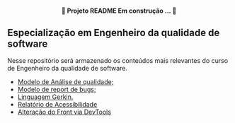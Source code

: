 <h4 align="center">
 🚧 Projeto README Em construção ... 🚧</h4>
 
## Especialização em Engenheiro da qualidade de software

<p> Nesse repositório será armazenado os conteúdos mais relevantes do curso de Engenheiro da qualidade de software.</p>

* <a href="https://github.com/sarahdfweb/especializacao_testes_software/blob/main/Bug%20Report%20-%20Modelo%20Preenchido%20(1).docx">Modelo de Análise de qualidade;</a>
* <a href="https://github.com/sarahdfweb/especializacao_testes_software/blob/main/Bug%20Report%20-%20Modelo%20Preenchido%20(1).docx">Modelo de report de bugs;</a>
* <a href="https://github.com/sarahdfweb/especializacao_testes_software/tree/main/Gherkin">Linguagem Gerkin.</a>
* <a href="https://github.com/sarahdfweb/especializacao_testes_software/blob/main/Relatorio_Acessibilidade%20(1).docx">Relatório de Acessibilidade</a>
* <a href="">Alteração do Front via DevTools</a>
